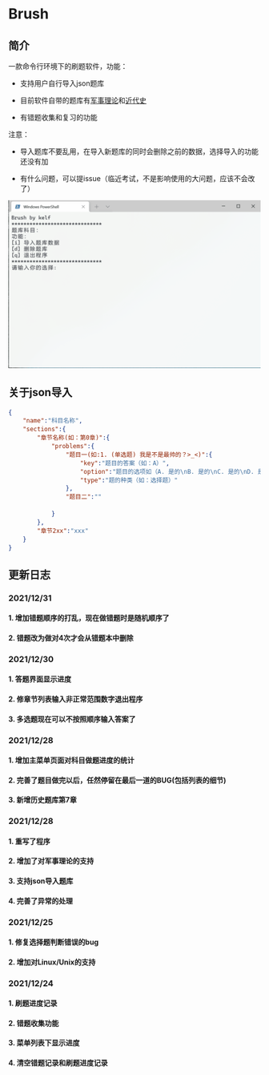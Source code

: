 # Brush

## 简介

一款命令行环境下的刷题软件，功能：

* 支持用户自行导入json题库

* 目前软件自带的题库有<u>军事理论</u>和<u>近代史</u>

* 有错题收集和复习的功能


注意：
* 导入题库不要乱用，在导入新题库的同时会删除之前的数据，选择导入的功能还没有加

* 有什么问题，可以提issue（临近考试，不是影响使用的大问题，应该不会改了）

![21.12.28](21.12.28.gif)


## 关于json导入

```json
{
    "name":"科目名称",
    "sections":{
        "章节名称(如：第0章)":{
            "problems":{
                "题目一(如:1. (单选题) 我是不是最帅的？>_<)":{
                    "key":"题目的答案（如：A）",
                    "option":"题目的选项如（A. 是的\nB. 是的\nC. 是的\nD. 是的）",
                    "type":"题的种类（如：选择题）"
                },
                "题目二":""

            }
        },
        "章节2xx":"xxx"
    }
}
```





## 更新日志

### 2021/12/31

#### 1. 增加错题顺序的打乱，现在做错题时是随机顺序了

#### 2. 错题改为做对4次才会从错题本中删除

### 2021/12/30

#### 1. 答题界面显示进度

#### 2. 修章节列表输入非正常范围数字退出程序

#### 3. 多选题现在可以不按照顺序输入答案了


### 2021/12/28

#### 1. 增加主菜单页面对科目做题进度的统计

#### 2. 完善了题目做完以后，任然停留在最后一道的BUG(包括列表的细节)

#### 3. 新增历史题库第7章

### 2021/12/28

#### 1. 重写了程序

#### 2. 增加了对军事理论的支持

#### 3. 支持json导入题库

#### 4. 完善了异常的处理

### 2021/12/25

#### 1. 修复选择题判断错误的bug

#### 2. 增加对Linux/Unix的支持

### 2021/12/24

#### 1. 刷题进度记录

#### 2. 错题收集功能

#### 3. 菜单列表下显示进度

#### 4. 清空错题记录和刷题进度记录
